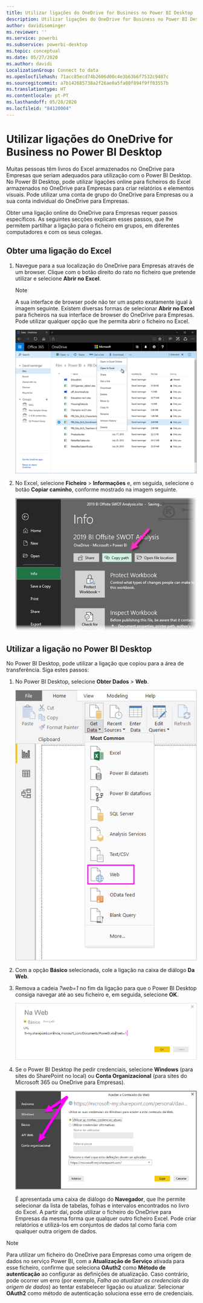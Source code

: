 ```yaml
---
title: Utilizar ligações do OneDrive for Business no Power BI Desktop
description: Utilizar ligações do OneDrive for Business no Power BI Desktop
author: davidiseminger
ms.reviewer: ''
ms.service: powerbi
ms.subservice: powerbi-desktop
ms.topic: conceptual
ms.date: 05/27/2020
ms.author: davidi
LocalizationGroup: Connect to data
ms.openlocfilehash: 71acc85ecd74b2606d00c4e3b63b6f7532c9487c
ms.sourcegitcommit: a7b142685738a2f26ae0a5fa08f894f9ff03557b
ms.translationtype: HT
ms.contentlocale: pt-PT
ms.lasthandoff: 05/28/2020
ms.locfileid: "84120004"
---
```

# <a name="use-onedrive-for-business-links-in-power-bi-desktop"></a>Utilizar ligações do OneDrive for Business no Power BI Desktop
Muitas pessoas têm livros do Excel armazenados no OneDrive para Empresas que seriam adequados para utilização com o Power BI Desktop. No Power BI Desktop, pode utilizar ligações online para ficheiros do Excel armazenados no OneDrive para Empresas para criar relatórios e elementos visuais. Pode utilizar uma conta de grupo do OneDrive para Empresas ou a sua conta individual do OneDrive para Empresas.

Obter uma ligação online do OneDrive para Empresas requer passos específicos. As seguintes secções explicam esses passos, que lhe permitem partilhar a ligação para o ficheiro em grupos, em diferentes computadores e com os seus colegas.

## <a name="get-a-link-from-excel"></a>Obter uma ligação do Excel
1. Navegue para a sua localização do OneDrive para Empresas através de um browser. Clique com o botão direito do rato no ficheiro que pretende utilizar e selecione **Abrir no Excel**.
   
   > [!NOTE]
   > A sua interface de browser pode não ter um aspeto exatamente igual à imagem seguinte. Existem diversas formas de selecionar **Abrir no Excel** para ficheiros na sua interface de browser do OneDrive para Empresas. Pode utilizar qualquer opção que lhe permita abrir o ficheiro no Excel.
   
   ![](media/desktop-use-onedrive-business-links/odb-links_02.png)

2. No Excel, selecione **Ficheiro** > **Informações** e, em seguida, selecione o botão **Copiar caminho**, conforme mostrado na imagem seguinte.
   
   ![](media/desktop-use-onedrive-business-links/onedrive-copy-path.png)

## <a name="use-the-link-in-power-bi-desktop"></a>Utilizar a ligação no Power BI Desktop
No Power BI Desktop, pode utilizar a ligação que copiou para a área de transferência. Siga estes passos:

1. No Power BI Desktop, selecione **Obter Dados** > **Web**.
   
   ![](media/desktop-use-onedrive-business-links/power-bi-web-link-onedrive.png)
2. Com a opção **Básico** selecionada, cole a ligação na caixa de diálogo **Da Web**.
3. Remova a cadeia *?web=1* no fim da ligação para que o Power BI Desktop consiga navegar até ao seu ficheiro e, em seguida, selecione **OK**.
   
    ![](media/desktop-use-onedrive-business-links/power-bi-web-link-confirmation.png) 
4. Se o Power BI Desktop lhe pedir credenciais, selecione **Windows** (para sites do SharePoint no local) ou **Conta Organizacional** (para sites do Microsoft 365 ou OneDrive para Empresas).
   
   ![](media/desktop-use-onedrive-business-links/odb-links_06.png)

   É apresentada uma caixa de diálogo do **Navegador**, que lhe permite selecionar da lista de tabelas, folhas e intervalos encontrados no livro do Excel. A partir daí, pode utilizar o ficheiro do OneDrive para Empresas da mesma forma que qualquer outro ficheiro Excel. Pode criar relatórios e utilizá-los em conjuntos de dados tal como faria com qualquer outra origem de dados.

> [!NOTE]
> Para utilizar um ficheiro do OneDrive para Empresas como uma origem de dados no serviço Power BI, com a **Atualização de Serviço** ativada para esse ficheiro, confirme que seleciona **OAuth2** como **Método de autenticação** ao configurar as definições de atualização. Caso contrário, pode ocorrer um erro (por exemplo, *Falha ao atualizar as credenciais da origem de dados*) ao tentar estabelecer ligação ou atualizar. Selecionar **OAuth2** como método de autenticação soluciona esse erro de credenciais.
> 
> 


